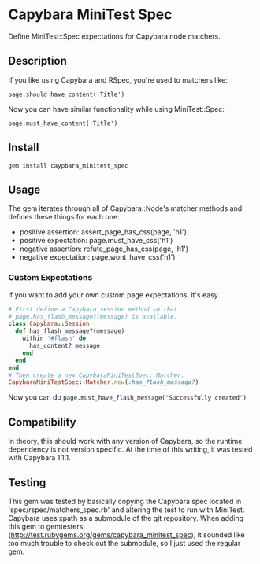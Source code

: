 # Capybara MiniTest Spec

Define MiniTest::Spec expectations for Capybara node matchers.

## Description

If you like using Capybara and RSpec, you're used to matchers like:

    page.should have_content('Title')

Now you can have similar functionality while using MiniTest::Spec:

    page.must_have_content('Title')

## Install

    gem install caypbara_minitest_spec

## Usage

The gem iterates through all of Capybara::Node's matcher methods and defines these things for each one:

* positive assertion:   assert_page_has_css(page, 'h1')
* positive expectation: page.must_have_css('h1')
* negative assertion:   refute_page_has_css(page, 'h1')
* negative expectation: page.wont_have_css('h1')

### Custom Expectations

If you want to add your own custom page expectations, it's easy.

```ruby
# First define a Capybara session method so that
# page.has_flash_message?(message) is available.
class Capybara::Session
  def has_flash_message?(message)
    within '#flash' do
      has_content? message
    end
  end
end
# Then create a new CapybaraMiniTestSpec::Matcher.
CapybaraMiniTestSpec::Matcher.new(:has_flash_message?)
```

Now you can do `page.must_have_flash_message('Successfully created')`

## Compatibility

In theory, this should work with any version of Capybara, so the runtime dependency is not version specific. At the time of this writing, it was tested with Capybara 1.1.1.


## Testing

This gem was tested by basically copying the Capybara spec located in 'spec/rspec/matchers_spec.rb' and altering the test to run with MiniTest.
Capybara uses xpath as a submodule of the git repository. When adding this gem to gemtesters (http://test.rubygems.org/gems/capybara_minitest_spec), it sounded like too much trouble to check out the submodule, so I just used the regular gem.
